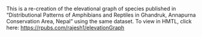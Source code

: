 This is a re-creation of the elevational graph of species published in “Distributional Patterns of Amphibians and Reptiles in Ghandruk, Annapurna Conservation Area, Nepal” using the same dataset. To view in HMTL, click here: https://rpubs.com/rajesh1/elevationGraph
